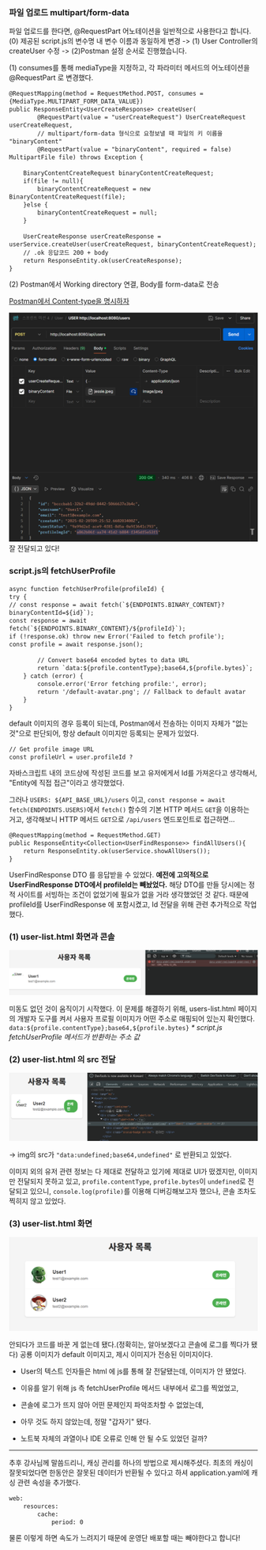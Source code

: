 
### 파일 업로드 multipart/form-data

파일 업로드를 한다면, @RequestPart 어노테이션을 일반적으로 사용한다고 합니다.
(0) 제공된 script.js의 변수명 내 변수 이름과 동일하게 변경 -> (1) User Controller의 createUser 수정 -> (2)Postman 설정
순서로 진행했습니다.

(1) consumes를 통해 mediaType을 지정하고, 각 파라미터 메서드의 어노테이션을 @RequestPart 로 변경했다.

    @RequestMapping(method = RequestMethod.POST, consumes = {MediaType.MULTIPART_FORM_DATA_VALUE})
    public ResponseEntity<UserCreateResponse> createUser(
            @RequestPart(value = "userCreateRequest") UserCreateRequest userCreateRequest,
            // multipart/form-data 형식으로 요청보낼 때 파일의 키 이름을 "binaryContent"
            @RequestPart(value = "binaryContent", required = false) MultipartFile file) throws Exception {

        BinaryContentCreateRequest binaryContentCreateRequest;
        if(file != null){
            binaryContentCreateRequest = new BinaryContentCreateRequest(file);
        }else {
            binaryContentCreateRequest = null;
        }

        UserCreateResponse userCreateResponse = userService.createUser(userCreateRequest, binaryContentCreateRequest);
        // .ok 응답코드 200 + body
        return ResponseEntity.ok(userCreateResponse);
    }

(2) Postman에서 Working directory 연결, Body를 form-data로 전송

[Postman에서 Content-type을 명시하자
](https://velog.io/@songunnie/Spring-Resolved-org.springframework.web.HttpMediaTypeNotSupportedException-Content-type-applicationoctet-stream-not-supported-%EC%97%90%EB%9F%AC-%ED%95%B4%EA%B2%B0%ED%95%98%EA%B8%B0
)

![img_2.png](img_2.png)
잘 전달되고 있다!


### script.js의 fetchUserProfile

    async function fetchUserProfile(profileId) {
    try {
    // const response = await fetch(`${ENDPOINTS.BINARY_CONTENT}?binaryContentId=${id}`);
    const response = await fetch(`${ENDPOINTS.BINARY_CONTENT}/${profileId}`);
    if (!response.ok) throw new Error('Failed to fetch profile');
    const profile = await response.json();
    
            // Convert base64 encoded bytes to data URL
            return `data:${profile.contentType};base64,${profile.bytes}`;
        } catch (error) {
            console.error('Error fetching profile:', error);
            return '/default-avatar.png'; // Fallback to default avatar
        }
    }


default 이미지의 경우 등록이 되는데,
Postman에서 전송하는 이미지 자체가 "없는 것"으로 판단되어, 항상 default 이미지만 등록되는 문제가 있었다.

    // Get profile image URL
    const profileUrl = user.profileId ?

자바스크립트 내의 코드상에 작성된 코드를 보고 유저에게서 Id를 가져온다고 생각해서,
"Entity에 직접 접근"이라고 생각했었다.

그러나 `USERS: ${API_BASE_URL}/users` 이고,
`const response = await fetch(ENDPOINTS.USERS)`에서 `fetch()` 함수의 기본 HTTP 메서드 `GET`을 이용하는 거고,
생각해보니 HTTP 메서드 `GET`으로 `/api/users` 엔드포인트로 접근하면...

    @RequestMapping(method = RequestMethod.GET)
    public ResponseEntity<Collection<UserFindResponse>> findAllUsers(){
        return ResponseEntity.ok(userService.showAllUsers());
    }

UserFindResponse DTO 를 응답받을 수 있었다.
**예전에 고의적으로 UserFindResponse DTO에서 profileId는 빼놨었다.** 해당 DTO를 만들 당시에는 정적 사이트를 서빙하는 조건이 없었기에
필요가 없을 거라 생각했었던 것 같다.
때문에 profileId를 UserFindResponse 에 포함시켰고, Id 전달을 위해 관련 추가적으로 작업했다.

### (1) user-list.html 화면과 콘솔
![img_3.png](img_3.png)

미동도 없던 것이 움직이기 시작했다.
이 문제를 해결하기 위해, users-list.html 페이지의 개발자 도구를 켜서 사용자 프로필 이미지가 어떤 주소로 매핑되어 있는지 확인했다.
`data:${profile.contentType};base64,${profile.bytes}` _* script.js fetchUserProfile 메서드가 반환하는 주소 값_

### (2) user-list.html 의 src 전달
![img_5.png](img_5.png)

-> img의 src가 `"data:undefined;base64,undefined"` 로 반환되고 있었다.

이미지 외의 유저 관련 정보는 다 제대로 전달하고 있기에 제대로 UI가 떴겠지만, 이미지만 전달되지 못하고 있고,
`profile.contentType`, `profile.bytes`이 `undefined`로 전달되고 있으니,
`console.log(profile)`를 이용해 디버깅해보고자 했으나, 콘솔 조차도 찍히지 않고 있었다.

### (3) user-list.html 화면
![img_4.png](img_4.png)

안되다가 코드를 바꾼 게 없는데 됐다.(정확히는, 알아보겠다고 콘솔에 로그를 찍다가 됐다) 공룡 이미지가 default 이미지고, 제시 이미지가 전송된 이미지이다.

- User의 텍스트 인자들은 html 에 js를 통해 잘 전달됐는데, 이미지가 안 됐었다.
- 이유를 알기 위해 js 측 fetchUserProfile 메서드 내부에서 로그를 찍었었고,
- 콘솔에 로그가 뜨지 않아 어떤 문제인지 파악조차할 수 없었는데,
- 아무 것도 하지 않았는데, 정말 "갑자기" 됐다.

- 노트북 자체의 과열이나 IDE 오류로 인해 안 될 수도 있었던 걸까?

--------

추후 강사님께 말씀드리니, 캐싱 관리를 하나의 방법으로 제시해주셨다.
최초의 캐싱이 잘못되었다면 한동안은 잘못된 데이터가 반환될 수 있다고 하셔 application.yaml에 캐싱 관련 속성을 추가했다.

    web:
        resources:
            cache:
                period: 0

물론 이렇게 하면 속도가 느려지기 때문에 운영단 배포할 때는 빼야한다고 합니다!